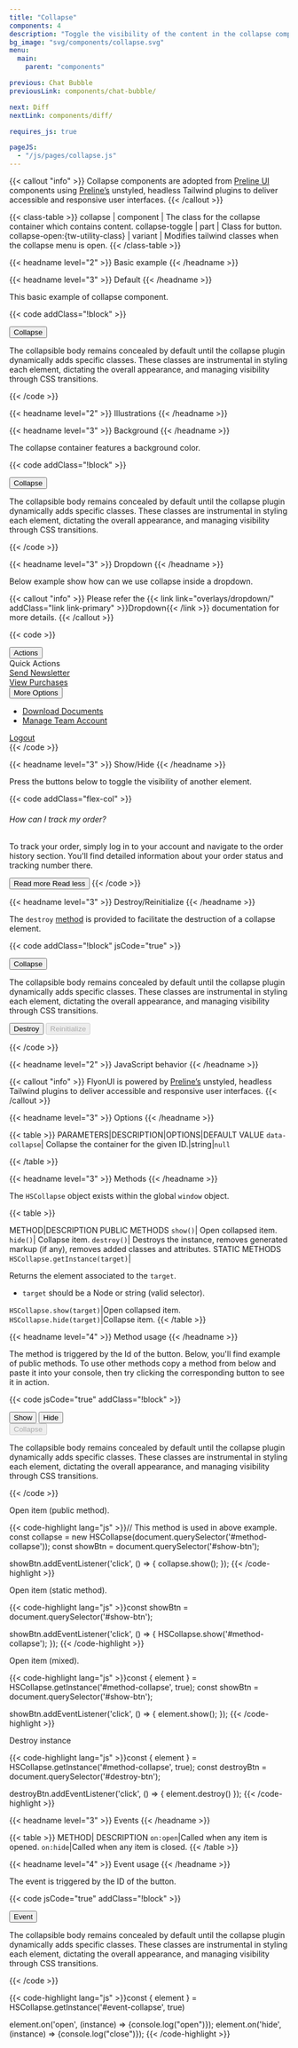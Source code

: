 ```yaml
---
title: "Collapse"
components: 4
description: "Toggle the visibility of the content in the collapse component, allowing users to expand or collapse sections as desired."
bg_image: "svg/components/collapse.svg"
menu:
  main:
    parent: "components"

previous: Chat Bubble
previousLink: components/chat-bubble/

next: Diff
nextLink: components/diff/

requires_js: true

pageJS:
  - "/js/pages/collapse.js"
---
```


{{< callout "info" >}}
Collapse components are adopted from <a href="https://preline.co/docs/collapse.html" target="_blank" class="link link-primary font-semibold">Preline UI</a> components using <a href="https://preline.co/plugins.html" target="_blank" class="link link-primary font-semibold">Preline’s</a> unstyled, headless Tailwind plugins to deliver accessible and responsive user interfaces.
{{< /callout >}}

<!-- Class table -->

{{< class-table >}}
collapse | component | The class for the collapse container which contains content.
collapse-toggle | part | Class for button.
collapse-open:{tw-utility-class} | variant | Modifies tailwind classes when the collapse menu is open.
{{< /class-table >}}

<!-------------------- Basic -------------------->

{{< headname level="2" >}} Basic example {{< /headname >}}

<!-- Default -->

{{< headname level="3" >}} Default {{< /headname >}}

This basic example of collapse component.

{{< code addClass="!block" >}}

<button type="button" class="collapse-toggle btn btn-primary" id="basic-collapse" aria-expanded="false" aria-controls="basic-collapse-heading" data-collapse="#basic-collapse-heading">
  Collapse
  <span class="icon-[tabler--chevron-down] collapse-open:rotate-180 size-4"></span>
</button>
<div id="basic-collapse-heading" class="collapse hidden w-full overflow-hidden transition-[height] duration-300" aria-labelledby="basic-collapse">
  <div class="border-base-content/25 mt-3 rounded-md border p-3">
    <p class="text-base-content/80">
      The collapsible body remains concealed by default until the collapse plugin dynamically adds specific classes. These classes are instrumental in styling each element, dictating the overall appearance, and managing visibility through CSS transitions.
    </p>
  </div>
</div>
{{< /code >}}

<!-------------------- Illustrations -------------------->

{{< headname level="2" >}} Illustrations {{< /headname >}}

<!-- Background -->

{{< headname level="3" >}} Background {{< /headname >}}

The collapse container features a background color.

{{< code addClass="!block" >}}

<button type="button" class="collapse-toggle btn btn-primary" id="shadow-collapse" aria-expanded="false" aria-controls="shadow-collapse-heading" data-collapse="#shadow-collapse-heading" >
  Collapse
  <span class="icon-[tabler--chevron-down] collapse-open:rotate-180 size-4"></span>
</button>
<div id="shadow-collapse-heading" class="collapse hidden w-full overflow-hidden transition-[height] duration-300" aria-labelledby="shadow-collapse" >
  <div class="bg-primary/20 mt-3 rounded-md p-3">
    <p class="text-primary">
      The collapsible body remains concealed by default until the collapse plugin dynamically adds specific classes.
      These classes are instrumental in styling each element, dictating the overall appearance, and managing visibility
      through CSS transitions.
    </p>
  </div>
</div>
{{< /code >}}

<!-- Dropdown -->

{{< headname level="3" >}} Dropdown {{< /headname >}}

Below example show how can we use collapse inside a dropdown.

{{< callout "info" >}}
Please refer the {{< link link="overlays/dropdown/" addClass="link link-primary" >}}Dropdown{{< /link >}} documentation for more details.
{{< /callout >}}

{{< code >}}

<div class="dropdown relative inline-flex [--auto-close:inside]">
  <button id="dropdown-collapse" type="button" class="dropdown-toggle btn btn-primary" aria-haspopup="menu" aria-expanded="false" aria-label="Dropdown">
    Actions
    <span class="icon-[tabler--chevron-down] dropdown-open:rotate-180 size-4"></span>
  </button>
  <div class="dropdown-menu dropdown-open:opacity-100 hidden min-w-60" role="menu" aria-orientation="vertical" aria-labelledby="dropdown-collapse">
    <div class="dropdown-header">Quick Actions</div>
    <div><a class="dropdown-item" href="#">Send Newsletter</a></div>
    <div><a class="dropdown-item" href="#">View Purchases</a></div>
    <div>
      <button id="nested-collapse-2" class="collapse-toggle dropdown-item justify-between" aria-expanded="false" aria-controls="nested-collapse-content" data-collapse="#nested-collapse-content" >
        More Options
        <span class="icon-[tabler--chevron-down] collapse-open:rotate-180 size-4"></span>
      </button>
      <div class="collapse hidden w-full overflow-hidden transition-[height] duration-300" aria-labelledby="nested-collapse-2" id="nested-collapse-content" >
        <ul class="py-3 ps-3">
          <li><a class="dropdown-item" href="#">Download Documents</a></li>
          <li><a class="dropdown-item" href="#">Manage Team Account</a></li>
        </ul>
      </div>
    </div>
    <div><a class="dropdown-item" href="#">Logout</a></div>
  </div>
</div>
{{< /code >}}

<!-- Show/Hide -->

{{< headname level="3" >}} Show/Hide {{< /headname >}}

Press the buttons below to toggle the visibility of another element.

{{< code addClass="flex-col" >}}

<div>
  <h6 class="text-base-content text-base">How can I track my order?</h6>
  <div id="show-hide-collapse-heading" class="collapse hidden w-full overflow-hidden transition-[height] duration-300" aria-labelledby="show-hide-collapse" >
    <p class="text-base-content/80">
      To track your order, simply log in to your account and navigate to the order history section. You'll find detailed
      information about your order status and tracking number there.
    </p>
  </div>
</div>

<button type="button" class="collapse-toggle link link-primary inline-flex items-center" id="show-hide-collapse" aria-expanded="false" aria-controls="show-hide-collapse-heading" data-collapse="#show-hide-collapse-heading" >
  <span class="collapse-open:hidden">Read more</span>
  <span class="collapse-open:block hidden">Read less</span>
  <span class="icon-[tabler--chevron-down] collapse-open:rotate-180 ms-2 size-4"></span>
</button>
{{< /code >}}

<!-- Destroy/Reinitialize -->

{{< headname level="3" >}} Destroy/Reinitialize {{< /headname >}}

The `destroy` <a href="#destroy-method" class="link link-primary">method</a> is provided to facilitate the destruction of a collapse element.

{{< code addClass="!block" jsCode="true" >}}

<button type="button" class="collapse-toggle btn btn-primary" id="collapse-destroy" aria-expanded="false" aria-controls="collapse-destroy-heading" data-collapse="#collapse-destroy-heading">
  Collapse
  <span class="icon-[tabler--chevron-down] collapse-open:rotate-180 size-4"></span>
</button>
<div id="collapse-destroy-heading" class="collapse hidden w-full overflow-hidden transition-[height] duration-300" aria-labelledby="collapse-destroy">
  <div class="border-base-content/25 mt-3 rounded-md border p-3">
    <p class="text-base-content/80">
      The collapsible body remains concealed by default until the collapse plugin dynamically adds specific classes. These classes are instrumental in styling each element, dictating the overall appearance, and managing visibility through CSS transitions.
    </p>
  </div>
</div>

<div class="mt-4 flex gap-3">
  <button class="btn btn-primary" id="destroy-btn">Destroy</button>
  <button class="btn btn-primary" id="reinit-btn" disabled>Reinitialize</button>
</div>

<!-- Js -->
<script>
  window.addEventListener('load', () => {
    ;(function () {
      const collapse = document.querySelector('#collapse-destroy')
      const destroy = document.querySelector('#destroy-btn')
      const reinit = document.querySelector('#reinit-btn')

      destroy.addEventListener('click', () => {
        const { element } = HSCollapse.getInstance(collapse, true)
        element.destroy()

        destroy.setAttribute('disabled', 'disabled')
        reinit.removeAttribute('disabled')
      })

      reinit.addEventListener('click', () => {
        HSCollapse.autoInit()

        reinit.setAttribute('disabled', 'disabled')
        destroy.removeAttribute('disabled')
      })
    })()
  });
</script>
{{< /code >}}

<!-------------------- JavaScript behavior -------------------->

{{< headname level="2" >}} JavaScript behavior {{< /headname >}}

{{< callout "info" >}}
FlyonUI is powered by <a href="https://preline.co/plugins/html/collapse.html" target="_blank" class="link link-primary font-semibold">Preline’s</a> unstyled, headless Tailwind plugins to deliver accessible and responsive user interfaces.
{{< /callout >}}

<!-- Options -->

{{< headname level="3" >}} Options {{< /headname >}}

{{< table >}}
PARAMETERS|DESCRIPTION|OPTIONS|DEFAULT VALUE
<span class="text-nowrap">`data-collapse`</span>| <span class="text-pretty">Collapse the container for the given ID.</span>|string|`null`

{{< /table >}}

<!-- Methods -->

{{< headname level="3" >}} Methods {{< /headname >}}

The `HSCollapse` object exists within the global `window` object.

{{< table >}}

METHOD|DESCRIPTION
<span colspan="2" class="text-base-content font-semibold">PUBLIC METHODS</span>
`show()`| Open collapsed item.
`hide()`| Collapse item.
`destroy()`| Destroys the instance, removes generated markup (if any), removes added classes and attributes.
<span colspan="2" class="text-base-content font-semibold">STATIC METHODS</span>
`HSCollapse.getInstance(target)`|<div>Returns the element associated to the <code>target</code>.<ul class="m-0"><li><code>target</code> should be a Node or string (valid selector).</li></ul></div>
`HSCollapse.show(target)`|Open collapsed item.
`HSCollapse.hide(target)`|Collapse item.
{{< /table >}}

<!-- Method usage -->

{{< headname level="4" >}} Method usage {{< /headname >}}

The method is triggered by the Id of the button. Below, you'll find example of public methods. To use other methods copy a method from below and paste it into your console, then try clicking the corresponding button to see it in action.

{{< code jsCode="true" addClass="!block" >}}

<div class="mb-4 flex gap-3">
  <button type="button" class="btn btn-primary" id="show-btn">Show</button>
  <button type="button" class="btn btn-primary" id="hide-btn">Hide</button>
</div>
<div>
  <button type="button" class="collapse-toggle btn btn-primary" id="method-collapse" aria-expanded="false" aria-controls="method-collapse-heading" data-collapse="#method-collapse-heading" disabled>
    Collapse
    <span class="icon-[tabler--chevron-down] collapse-open:rotate-180 size-4"></span>
  </button>
  <div id="method-collapse-heading" class="collapse hidden w-full overflow-hidden transition-[height] duration-300" aria-labelledby="method-collapse" >
    <div class="border-base-content/25 mt-3 rounded-md border p-3">
      <p class="text-base-content/80">
        The collapsible body remains concealed by default until the collapse plugin dynamically adds specific classes.
        These classes are instrumental in styling each element, dictating the overall appearance, and managing
        visibility through CSS transitions.
      </p>
    </div>
  </div>
</div>

<!-- Js -->
<script>
  window.addEventListener('load', function () {
    const collapse = new HSCollapse(document.querySelector('#method-collapse'))
    const showBtn = document.querySelector('#show-btn')
    const hideBtn = document.querySelector('#hide-btn')

    showBtn.addEventListener('click', () => {
    collapse.show()
    })
    hideBtn.addEventListener('click', () => {
      collapse.hide()
    })
  })
</script>

{{< /code >}}

<p class="mt-10 mb-1.5 not-prose">Open item (public method).</p>

{{< code-highlight lang="js" >}}// This method is used in above example.
const collapse = new HSCollapse(document.querySelector('#method-collapse'));
const showBtn = document.querySelector('#show-btn');

showBtn.addEventListener('click', () => {
  collapse.show();
});
{{< /code-highlight >}}

<p class="mb-1.5 not-prose">Open item (static method).</p>
{{< code-highlight lang="js" >}}const showBtn = document.querySelector('#show-btn');

showBtn.addEventListener('click', () => {
  HSCollapse.show('#method-collapse');
});
{{< /code-highlight >}}

<p class="mb-1.5 not-prose">Open item (mixed).</p>
{{< code-highlight lang="js" >}}const { element } = HSCollapse.getInstance('#method-collapse', true);
const showBtn = document.querySelector('#show-btn');

showBtn.addEventListener('click', () => {
  element.show();
});
{{< /code-highlight >}}

<p class="mb-1.5 not-prose" id="destroy-method">Destroy instance</p>
{{< code-highlight lang="js" >}}const { element } = HSCollapse.getInstance('#method-collapse', true);
const destroyBtn = document.querySelector('#destroy-btn');

destroyBtn.addEventListener('click', () => {
  element.destroy()
});
{{< /code-highlight >}}

<!-- Events -->

{{< headname level="3" >}} Events {{< /headname >}}

{{< table >}}
METHOD| DESCRIPTION
`on:open`|Called when any item is opened.
`on:hide`|Called when any item is closed.
{{< /table >}}

<!-- Event usage -->

{{< headname level="4" >}} Event usage {{< /headname >}}

The event is triggered by the ID of the button.

{{< code jsCode="true" addClass="!block" >}}

<button type="button" class="collapse-toggle btn btn-primary" id="event-collapse" data-collapse="#event-collapse-heading" aria-expanded="false" aria-controls="event-collapse-heading" >
  Event
  <span class="icon-[tabler--chevron-down] collapse-open:rotate-180 size-4"></span>
</button>
<div id="event-collapse-heading" class="collapse hidden w-full overflow-hidden transition-[height] duration-300" aria-labelledby="event-collapse" >
  <div class="border-base-content/25 mt-3 rounded-md border p-3">
    <p class="text-base-content/80">
      The collapsible body remains concealed by default until the collapse plugin dynamically adds specific classes.
      These classes are instrumental in styling each element, dictating the overall appearance, and managing visibility
      through CSS transitions.
    </p>
  </div>
</div>

<!-- Js -->
<script>
  window.addEventListener('load', function () {
    const { element } = HSCollapse.getInstance('#event-collapse', true)

    element.on('open', instance => { console.log('open') })
    element.on('hide', instance => { console.log('close') })
  })
</script>

{{< /code >}}

{{< code-highlight lang="js" >}}const { element } = HSCollapse.getInstance('#event-collapse', true)

element.on('open', (instance) => {console.log("open")});
element.on('hide', (instance) => {console.log("close")});
{{< /code-highlight >}}
